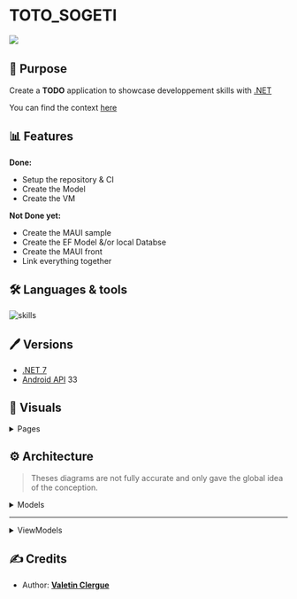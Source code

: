 # TOTO_SOGETI

![](https://github.com/HandyS11/ToDo_Sogeti/actions/workflows/dotnet.yml/badge.svg)

## 📝 Purpose

Create a **TODO** application to showcase developpement skills with [.NET](https://learn.microsoft.com/en-us/dotnet/)

You can find the context [here](./CONTEXT.md)

## 📊 Features

**Done:**
-  Setup the repository & CI
- Create the Model
- Create the VM

**Not Done yet:**

- Create the MAUI sample
- Create the EF Model &/or local Databse
- Create the MAUI front
- Link everything together

## 🛠 Languages & tools

![skills](https://skillicons.dev/icons?i=cs,dotnet,visualstudio)

## 🖊️ Versions 

- [.NET 7](https://learn.microsoft.com/en-us/dotnet/core/whats-new/dotnet-7)
- [Android API](https://developer.android.com/reference) 33

## 📍 Visuals

<details><summary> Pages </summary>

| Sketchs | App |
| --- | --- |
| <img src="./Documentation/sketchs/HomePage.png" height="750"/> | <img src="./Documentation/screens/" height="750"/> |
| <img src="./Documentation/sketchs/ToDosPage.png" height="750"/> | <img src="./Documentation/screens/" height="750"/> | 
| <img src="./Documentation/sketchs/ToDoPage.png" height="750"/> | <img src="./Documentation/screens/" height="750"/> | 
| <img src="./Documentation/sketchs/NewToDoPage.png" height="750"/> | <img src="./Documentation/screens/" height="750"/> | 
| <img src="./Documentation/sketchs/EditToDoPage.png" height="750"/> | <img src="./Documentation/screens/" height="750"/> | 
</details>

## ⚙️ Architecture

> Theses diagrams are not fully accurate and only gave the global idea of the conception.

<details><summary> Models </summary>

```mermaid
classDiagram

class ToDo {
    +-/Id
    +/Title
    +/IsDone
    +/Description
    +-/CreationDate
    ToDo(string title)
    ToDo(string title, string description)
}
```
</details>

---

<details><summary> ViewModels </summary>

```mermaid
classDiagram

class AppVM {
    +-/NavigateBackCommand : ICommand
    ..
}
AppVM --> "1" ToDoManagerVM : ToDoManagerVM

class ToDoManagerVM {
    +-/Datamanager : IDataManager
    - LoadToDos() Task
    + AddToDo(ToDoVM vm) Task
    + EditToDo(ToDoVM vm) Task
    + DeleteToDo(ToDoVM vm) Task
}
ToDoManagerVM --> "1" ToDoVM : SelectedTodo
ToDoManagerVM --> "*" ToDoVM : Todos

class ToDoVM {
    +/Model
    +-/Id
    +/Title
    +/IsDone
    +/Description
    +-/CreationDate
    ToDoVM(ToDo model)
}
```
</details>

## ✍️ Credits 

* Author: [**Valetin Clergue**](https://github.com/HandyS11)